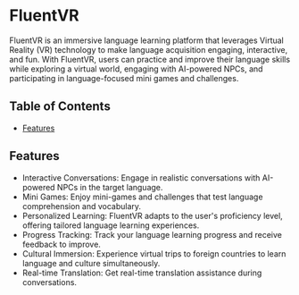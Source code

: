 # FluentVR

FluentVR is an immersive language learning platform that leverages Virtual Reality (VR) technology to make language acquisition engaging, interactive, and fun. With FluentVR, users can practice and improve their language skills while exploring a virtual world, engaging with AI-powered NPCs, and participating in language-focused mini games and challenges.

## Table of Contents

- [Features](#features)

## Features

- Interactive Conversations: Engage in realistic conversations with AI-powered NPCs in the target language.
- Mini Games: Enjoy mini-games and challenges that test language comprehension and vocabulary.
- Personalized Learning: FluentVR adapts to the user's proficiency level, offering tailored language learning experiences.
- Progress Tracking: Track your language learning progress and receive feedback to improve.
- Cultural Immersion: Experience virtual trips to foreign countries to learn language and culture simultaneously.
- Real-time Translation: Get real-time translation assistance during conversations.
